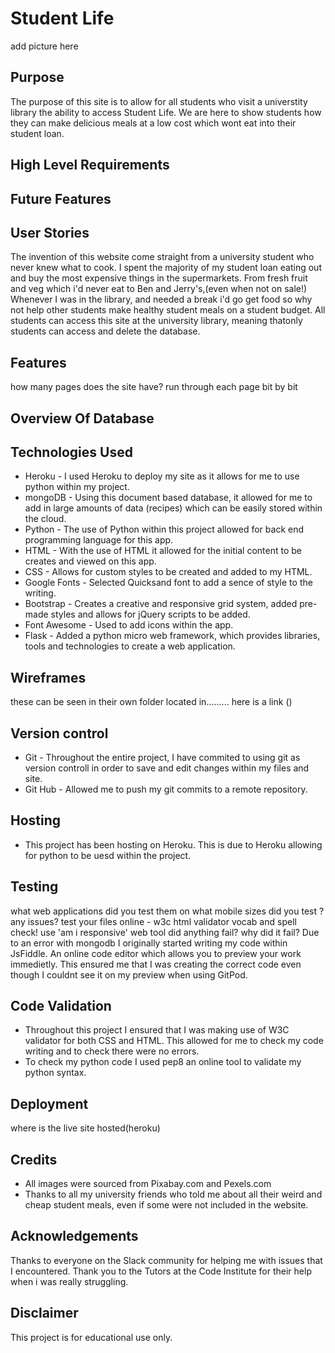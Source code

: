 # Student Life
add picture here

## Purpose
The purpose of this site is to allow for all students who visit a universtity library the ability to access Student Life. We are here to show students how they can make 
delicious meals at a low cost which wont eat into their student loan. 

## High Level Requirements

## Future Features

## User Stories
The invention of this website come straight from a university student who never knew what to cook. I spent the majority of my student 
loan eating out and buy the most expensive things in the supermarkets. From fresh fruit and veg which i'd never eat to Ben and Jerry's,(even when not on sale!)
Whenever I was in the library, and needed a break i'd go get food so why not help other students make healthy student meals on a 
student budget. All students can access this site at the university library, meaning thatonly students can access and delete the database.

## Features
how many pages does the site have? run through each page bit by bit

## Overview Of Database

## Technologies Used
- Heroku - I used Heroku to deploy my site as it allows for me to use python within my project.
- mongoDB - Using this document based database, it allowed for me to add in large amounts of data (recipes) which can be easily stored within the cloud.
- Python - The use of Python within this project allowed for back end programming language for this app.
- HTML - With the use of HTML it allowed for the initial content to be creates and viewed on this app.
- CSS - Allows for custom styles to be created and added to my HTML.
- Google Fonts - Selected Quicksand font to add a sence of style to the writing. 
- Bootstrap - Creates a creative and responsive grid system, added pre-made styles and allows for jQuery scripts to be added.
- Font Awesome - Used to add icons within the app.
- Flask - Added a python micro web framework, which provides libraries, tools and technologies to create a web application.


## Wireframes
these can be seen in their own folder located in......... here is a link ()

## Version control
- Git - Throughout the entire project, I have commited to using git as version controll in order to save and edit changes within my files and site.
- Git Hub - Allowed me to push my git commits to a remote repository.

## Hosting
- This project has been hosting on Heroku. This is due to Heroku allowing for python to be uesd within the project.

## Testing
what web applications did you test them on
what mobile sizes did you test ? any issues?
test your files online - w3c html validator
vocab and spell check!
use 'am i responsive' web tool
did anything fail? why did it fail?
Due to an error with mongodb I originally started writing my code within JsFiddle. An online code editor which allows you to preview your work immedietly.
This ensured me that I was creating the correct code even though I couldnt see it on my preview when using GitPod.

## Code Validation
- Throughout this project I ensured that I was making use of W3C validator for both CSS and HTML. This allowed for me to check my code writing and 
to check there were no errors.
- To check my python code I used pep8 an online tool to validate my python syntax.

## Deployment
where is the live site hosted(heroku)

## Credits
- All images were sourced from Pixabay.com and Pexels.com
- Thanks to all my university friends who told me about all their weird and cheap student meals, even if some were not included in the website.

## Acknowledgements
Thanks to everyone on the Slack community for helping me with issues that I encountered.
Thank you to the Tutors at the Code Institute for their help when i was really struggling.

## Disclaimer
This project is for educational use only.
